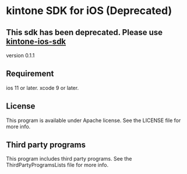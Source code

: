 kintone SDK for iOS (Deprecated)
===========

## This sdk has been deprecated. Please use [kintone-ios-sdk](https://github.com/kintone/kintone-ios-sdk)

version 0.1.1

## Requirement
ios 11 or later.
xcode 9 or later.

## License
This program is available under Apache license. See the LICENSE file for more info.

## Third party programs
This program includes third party programs. See the ThirdPartyProgramsLists file for more info.
